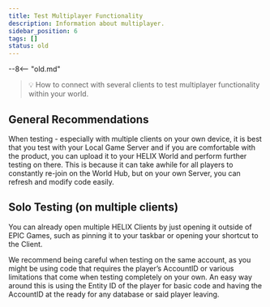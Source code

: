 ```yaml
---
title: Test Multiplayer Functionality
description: Information about multiplayer.
sidebar_position: 6
tags: []
status: old
---
```


--8<-- "old.md"


> 💡 How to connect with several clients to test multiplayer functionality within your world.

## General Recommendations

When testing - especially with multiple clients on your own device, it is best that you test with your Local Game Server and if you are comfortable with the product, you can upload it to your HELIX World and perform further testing on there. This is because it can take awhile for all players to constantly re-join on the World Hub, but on your own Server, you can refresh and modify code easily.   

## Solo Testing (on multiple clients)


You can already open multiple HELIX Clients by just opening it outside of EPIC Games, such as pinning it to your taskbar or opening your shortcut to the Client.

We recommend being careful when testing on the same account, as you might be using code that requires the player’s AccountID or various limitations that come when testing completely on your own. An easy way around this is using the Entity ID of the player for basic code and having the AccountID at the ready for any database or said player leaving.

